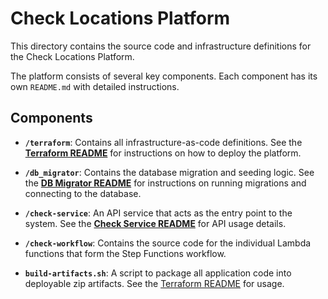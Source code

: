 # Check Locations Platform

This directory contains the source code and infrastructure definitions for the Check Locations Platform.

The platform consists of several key components. Each component has its own `README.md` with detailed instructions.

## Components

- **`/terraform`**:
  Contains all infrastructure-as-code definitions. See the [**Terraform README**](./terraform/README.md) for instructions on how to deploy the platform.

- **`/db_migrator`**:
  Contains the database migration and seeding logic. See the [**DB Migrator README**](./db_migrator/README.md) for instructions on running migrations and connecting to the database.

- **`/check-service`**:
  An API service that acts as the entry point to the system. See the [**Check Service README**](./check-service/README.md) for API usage details.

- **`/check-workflow`**:
  Contains the source code for the individual Lambda functions that form the Step Functions workflow.

- **`build-artifacts.sh`**:
  A script to package all application code into deployable zip artifacts. See the [Terraform README](./terraform/README.md) for usage.
